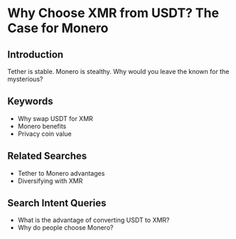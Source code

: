 # Why Choose XMR from USDT? The Case for Monero

## Introduction
Tether is stable. Monero is stealthy. Why would you leave the known for the mysterious?

## Keywords
- Why swap USDT for XMR
- Monero benefits
- Privacy coin value

## Related Searches
- Tether to Monero advantages
- Diversifying with XMR

## Search Intent Queries
- What is the advantage of converting USDT to XMR?
- Why do people choose Monero?